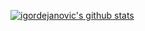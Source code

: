 [![igordejanovic's github stats](https://github-readme-stats.vercel.app/api?username=igordejanovic&include_all_commits=true&show_icons=true&hide_title=true&hide_border=true&role=OWNER,ORGANIZATION_MEMBER,COLLABORATOR)](https://github.com/igordejanovic)

<!--
**igordejanovic/igordejanovic** is a ✨ _special_ ✨ repository because its `README.md` (this file) appears on your GitHub profile.

Here are some ideas to get you started:

- 🔭 I’m currently working on ...
- 🌱 I’m currently learning ...
- 👯 I’m looking to collaborate on ...
- 🤔 I’m looking for help with ...
- 💬 Ask me about ...
- 📫 How to reach me: ...
- 😄 Pronouns: ...
- ⚡ Fun fact: ...
-->
